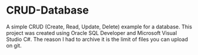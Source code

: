 # CRUD-Database
A simple CRUD (Create, Read, Update, Delete) example for a database.
This project was created using Oracle SQL Developer and Microsoft Visual Studio C#.
The reason I had to archive it is the limit of files you can upload on git.
